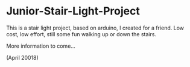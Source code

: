 # Junior-Stair-Light-Project

This is a stair light project, based on arduino, I created for a friend. Low cost, low effort, still some fun walking up or down the stairs.

More information to come...

(April 20018)
